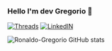 ### Hello I'm dev Gregorio 🤙
[![Threads](https://img.shields.io/badge/Twitter-1DA1F2?style=for-the-badge&logo=twitter&logoColor=white)](https://www.threads.net/@_.greg._.28)
[![LinkedIN](https://img.shields.io/badge/LinkedIn-0077B5?style=for-the-badge&logo=linkedin&logoColor=white)](https://www.linkedin.com/in/ronaldo-candido-dev)

![Ronaldo-Gregorio GitHub stats](https://github-readme-stats.vercel.app/api?username=Ronaldo-Gregorio&show=reviews)

